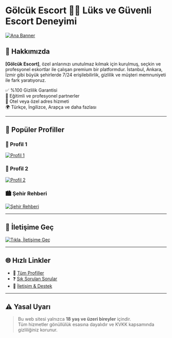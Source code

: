 # Gölcük Escort 💎✨ Lüks ve Güvenli Escort Deneyimi

[![Ana Banner](./kiz.png)](https://wa.me/905521609073)

## 💎 Hakkımızda

**[Gölcük Escort]**, özel anlarınızı unutulmaz kılmak için kurulmuş, seçkin ve profesyonel eskortlar ile çalışan premium bir platformdur. İstanbul, Ankara, İzmir gibi büyük şehirlerde 7/24 erişilebilirlik, gizlilik ve müşteri memnuniyeti ile fark yaratıyoruz.

✅ %100 Gizlilik Garantisi  
💃 Eğitimli ve profesyonel partnerler  
🌃 Otel veya özel adres hizmeti  
🌍 Türkçe, İngilizce, Arapça ve daha fazlası

---

## 📸 Popüler Profiller

### 👠 Profil 1  
[![Profil 1](./kiz.png)](https://wa.me/905521609073)

### 👠 Profil 2  
[![Profil 2](./kiz.png)](https://wa.me/905521609073)

### 🏙️ Şehir Rehberi  
[![Şehir Rehberi](./kiz.png)](https://wa.me/905521609073)

---

## 📲 İletişime Geç

[![Tıkla, İletişime Geç](./kiz.png)](https://wa.me/905521609073)

---

## 🌐 Hızlı Linkler

- 🔗 [Tüm Profiller](https://wa.me/905521609073)  
- ❓ [Sık Sorulan Sorular](https://wa.me/905521609073)  
- 💬 [İletişim & Destek](https://wa.me/905521609073)

---

## ⚠️ Yasal Uyarı

> Bu web sitesi yalnızca **18 yaş ve üzeri bireyler** içindir.  
> Tüm hizmetler gönüllülük esasına dayalıdır ve KVKK kapsamında gizliliğiniz korunur.
